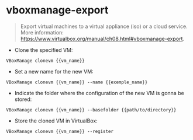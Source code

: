 # vboxmanage-export

> Export virtual machines to a virtual appliance (iso) or a cloud service.
> More information: <https://www.virtualbox.org/manual/ch08.html#vboxmanage-export>.

- Clone the specified VM:

`VBoxManage clonevm {{vm_name}}`

- Set a new name for the new VM:

`VBoxManage clonevm {{vm_name}} --name {{exemple_name}}`

- Indicate the folder where the configuration of the new VM is gonna be stored:

`VBoxManage clonevm {{vm_name}} --basefolder {{path/to/directory}}`

- Store the cloned VM in VirtualBox:

`VBoxManage clonevm {{vm_name}} --register`
